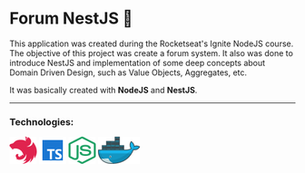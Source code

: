 # Forum NestJS 📝

This application was created during the Rocketseat's Ignite NodeJS course.<br>
The objective of this project was create a forum system. It also was done to introduce NestJS and implementation of some deep concepts about Domain Driven Design, such as Value Objects, Aggregates, etc.

It was basically created with **NodeJS** and **NestJS**.

---

### Technologies: 
[![NestJS](.markdown/nest.png "NestJS")](https://docs.nestjs.com/)
[![Typescript](.markdown/typescript.png "Typescript")](https://www.typescriptlang.org/)
[![NodeJS](.markdown/node.png "NodeJS")](https://nodejs.org/docs/latest/api/)
[![Docker](.markdown/docker.png "Docker")](https://docs.docker.com/)
